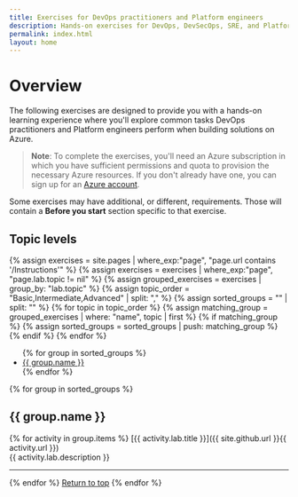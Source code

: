 ```yaml
---
title: Exercises for DevOps practitioners and Platform engineers
description: Hands-on exercises for DevOps, DevSecOps, SRE, and Platform Engineering
permalink: index.html
layout: home
---
```


# Overview

The following exercises are designed to provide you with a hands-on learning experience where you'll explore common tasks DevOps practitioners and Platform engineers perform when building solutions on Azure.

> **Note**: To complete the exercises, you'll need an Azure subscription in which you have sufficient permissions and quota to provision the necessary Azure resources. If you don't already have one, you can sign up for an [Azure account](https://azure.microsoft.com/free).

Some exercises may have additional, or different, requirements. Those will contain a **Before you start** section specific to that exercise.

## Topic levels

{% assign exercises = site.pages | where_exp:"page", "page.url contains '/Instructions'" %}
{% assign exercises = exercises | where_exp:"page", "page.lab.topic != nil" %}
{% assign grouped_exercises = exercises | group_by: "lab.topic" %}
{% assign topic_order = "Basic,Intermediate,Advanced" | split: "," %}
{% assign sorted_groups = "" | split: "" %}
{% for topic in topic_order %}
{% assign matching_group = grouped_exercises | where: "name", topic | first %}
{% if matching_group %}
{% assign sorted_groups = sorted_groups | push: matching_group %}
{% endif %}
{% endfor %}

<ul>
{% for group in sorted_groups %}
<li><a href="#{{ group.name | slugify }}">{{ group.name }}</a></li>
{% endfor %}
</ul>

{% for group in sorted_groups %}

## <a id="{{ group.name | slugify }}"></a>{{ group.name }}

{% for activity in group.items %}
[{{ activity.lab.title }}]({{ site.github.url }}{{ activity.url }}) <br/> {{ activity.lab.description }}

---

{% endfor %}
<a href="#overview">Return to top</a>
{% endfor %}
